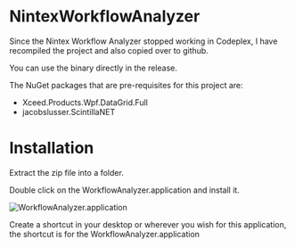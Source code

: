 # NintexWorkflowAnalyzer
Since the Nintex Workflow Analyzer stopped working in Codeplex, I have recompiled the project and also copied over to github.

You can use the binary directly in the release.

The NuGet packages that are pre-requisites for this project are:<br/>
- Xceed.Products.Wpf.DataGrid.Full
- jacobslusser.ScintillaNET


# Installation
Extract the zip file into a folder.

Double click on the WorkflowAnalyzer.application and install it.

![WorkflowAnalyzer.application](https://github.com/ramonck/NintexWorkflowAnalyzer/blob/master/WFA.png)

Create a shortcut in your desktop or wherever you wish for this application, the shortcut is for the WorkflowAnalyzer.application
